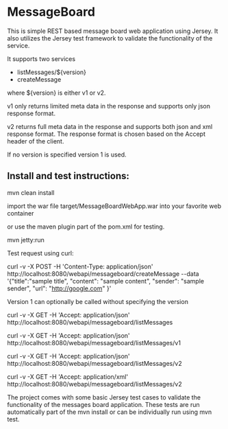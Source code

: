 MessageBoard
============

This is simple REST based message board web application using Jersey.
It also utilizes the Jersey test framework to validate the functionality of the service.

It supports two services

* listMessages/${version}
* createMessage

where ${version} is either v1 or v2.

  v1 only returns limited meta data in the response and supports only json response format.

  v2 returns full meta data in the response and supports both json and xml response format. 
     The response format is chosen based on the Accept header of the client.

If no version is specified version 1 is used.


Install and test instructions:
--------------

  mvn clean install

import the war file target/MessageBoardWebApp.war into your favorite web container

or use the maven plugin part of the pom.xml for testing.

  mvn jetty:run

Test request using curl:

  curl -v -X POST -H 'Content-Type: application/json' http://localhost:8080/webapi/messageboard/createMessage --data '{"title":"sample title", "content": "sample content", "sender": "sample sender", "url": "http://google.com" }'


Version 1 can optionally be called without specifying the version

  curl -v -X GET -H 'Accept: application/json'  http://localhost:8080/webapi/messageboard/listMessages

  curl -v -X GET -H 'Accept: application/json'  http://localhost:8080/webapi/messageboard/listMessages/v1

  curl -v -X GET -H 'Accept: application/json'  http://localhost:8080/webapi/messageboard/listMessages/v2

  curl -v -X GET -H 'Accept: application/xml'  http://localhost:8080/webapi/messageboard/listMessages/v2

The project comes with some basic Jersey test cases to validate the functionality of the messages board application. These tests are run automatically part of the mvn install or can be individually run using mvn test.


